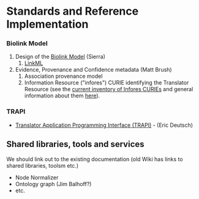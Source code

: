 # Standards and Reference Implementation

### Biolink Model

1. Design of the [Biolink Model](https://github.com/biolink/biolink-model) (Sierra)
   1. [LinkML](https://github.com/linkml)
2. Evidence, Provenance and Confidence metadata (Matt Brush)
   1. Association provenance model
   2. Information Resource ("infores") CURIE identifying the Translator Resource (see the [current inventory of Infores CURIEs](https://docs.google.com/spreadsheets/d/1Ak1hRqlTLr1qa-7O0s5bqeTHukj9gSLQML1-lg6xIHM) and general information about them [here](https://docs.google.com/document/d/177sOmjTueIK4XKJ0GjxsARg909CaU71tReIehAp5DDo/edit#bookmark=id.8sdy3vk2umkd)).

### TRAPI

* [Translator Application Programming Interface (TRAPI)](https://github.com/NCATSTranslator/ReasonerAPI) - (Eric Deutsch)

## Shared libraries, tools and services

We should link out to the existing documentation (old Wiki has links to  shared libraries, toolsm etc.)

* Node Normalizer
* Ontology graph (Jim Balhoff?)
* etc.
